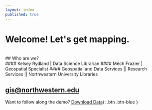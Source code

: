 ```yaml
---
layout: index
published: true
---
```


# Welcome! Let's get mapping. 
<br>
## Who are we? 
<br>
#### Kelsey Rydland | Data Science Librarian
#### Méch Frazier | Geospatial Specialist
#### Geospatial and Data Services || Research Services || Northwestern University Libraries

## [gis@northwestern.edu](mailto:gis@northwestern.edu)

Want to follow along the demo? [Download Data](/arcgis-online/blob/gh-pages/_data/arconline_data_s21.zip){: .btn .btn-blue } 
